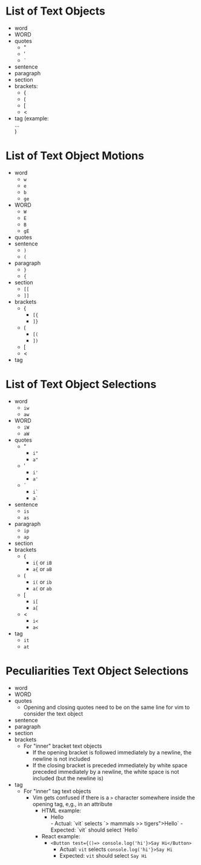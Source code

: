 # List of Text Objects
- word
- WORD
- quotes
    - "
    - '
    - `` ` ``
- sentence
- paragraph
- section
- brackets:
    - {
    - (
    - [
    - <
- tag (example: <div>...</div>)

# List of Text Object Motions
- word
    - `w`
    - `e`
    - `b`
    - `ge`
- WORD
    - `W`
    - `E`
    - `B`
    - `gE`
- quotes
- sentence
    - `)`
    - `(`
- paragraph
    - `}`
    - `{`
- section
    - `[[`
    - `]]`
- brackets
    - {
        - `[{`
        - `]}`
    - (
        - `[(`
        - `])`
    - [
    - <
- tag

# List of Text Object Selections
- word
    - `iw`
    - `aw`
- WORD
    - `iW`
    - `aW`
- quotes
    - "
        - `i"`
        - `a"`
    - '
        - `i'`
        - `a'`
    - `` ` ``
        - `` i` ``
        - `` a` ``
- sentence
    - `is`
    - `as`
- paragraph
    - `ip`
    - `ap`
- section
- brackets
    - {
        - `i{` or `iB`
        - `a{` or `aB`
    - (
        - `i(` or `ib`
        - `a(` or `ab`
    - [
        - `i[`
        - `a[`
    - <
        - `i<`
        - `a<`
- tag
    - `it`
    - `at`

# Peculiarities Text Object Selections
- word
- WORD
- quotes
    - Opening and closing quotes need to be on the same line for vim to consider the text object
- sentence
- paragraph
- section
- brackets
    - For "inner" bracket text objects
        - If the opening bracket is followed immediately by a newline, the newline is not included
        - If the closing bracket is preceded immediately by white space preceded immediately by a newline, the white space is not included (but the newline is)
- tag
    - For "inner" tag text objects
        - Vim gets confused if there is a `>` character somewhere inside the opening tag, e,g., in an attribute
            - HTML example:
                - <div id="animals >> mammals >> tigers">Hello</div>
                     - Actual: `vit` selects `> mammals >> tigers">Hello`
                     - Expected: `vit` should select `Hello`
            - React example:
                - `<Button test={()=> console.log('hi'}>Say Hi</Button>`
                     - Actual: `vit` selects `console.log('hi'}>Say Hi`
                     - Expected: `vit` should select `Say Hi`
